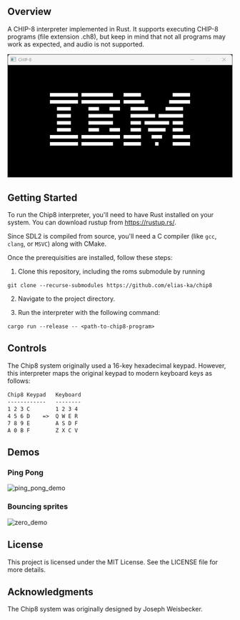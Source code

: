 ## Overview
A CHIP-8 interpreter implemented in Rust. It supports executing CHIP-8 programs (file extension .ch8), but keep in mind that not all programs may work as expected, and audio is not supported.

![Screenshot of Chip8 interpreter running the IBM logo](./demos/IBM_logo_demo.png)

## Getting Started
To run the Chip8 interpreter, you'll need to have Rust installed on your system. You can download rustup from https://rustup.rs/.

Since SDL2 is compiled from source, you'll need a C compiler (like `gcc`, `clang`, or `MSVC`) along with CMake.

Once the prerequisities are installed, follow these steps:

1. Clone this repository, including the roms submodule by running 
```
git clone --recurse-submodules https://github.com/elias-ka/chip8
```

2. Navigate to the project directory.

3. Run the interpreter with the following command:
```
cargo run --release -- <path-to-chip8-program>
```

## Controls
The Chip8 system originally used a 16-key hexadecimal keypad. However, this interpreter maps the original keypad to modern keyboard keys as follows:

```
Chip8 Keypad   Keyboard
------------   --------
1 2 3 C        1 2 3 4
4 5 6 D    =>  Q W E R
7 8 9 E        A S D F
A 0 B F        Z X C V
```

## Demos
### Ping Pong
![ping_pong_demo](https://github.com/elias-ka/chip8/assets/48407293/15ae2c4f-225d-4a50-9a87-b10c3dbe1f43)
### Bouncing sprites
![zero_demo](https://github.com/elias-ka/chip8/assets/48407293/b0350b20-d81e-425a-97a1-6b7df675e0fd)

## License
This project is licensed under the MIT License. See the LICENSE file for more details.

## Acknowledgments
The Chip8 system was originally designed by Joseph Weisbecker.










